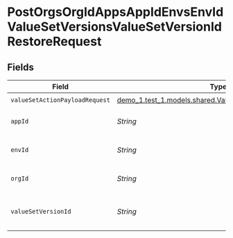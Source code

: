 # PostOrgsOrgIdAppsAppIdEnvsEnvIdValueSetVersionsValueSetVersionIdRestoreRequest


## Fields

| Field                                                                                                           | Type                                                                                                            | Required                                                                                                        | Description                                                                                                     |
| --------------------------------------------------------------------------------------------------------------- | --------------------------------------------------------------------------------------------------------------- | --------------------------------------------------------------------------------------------------------------- | --------------------------------------------------------------------------------------------------------------- |
| `valueSetActionPayloadRequest`                                                                                  | [demo_1.test_1.models.shared.ValueSetActionPayloadRequest](../../models/shared/ValueSetActionPayloadRequest.md) | :heavy_check_mark:                                                                                              | N/A                                                                                                             |
| `appId`                                                                                                         | *String*                                                                                                        | :heavy_check_mark:                                                                                              | The Application ID.<br/><br/>                                                                                   |
| `envId`                                                                                                         | *String*                                                                                                        | :heavy_check_mark:                                                                                              | The Environment ID.<br/><br/>                                                                                   |
| `orgId`                                                                                                         | *String*                                                                                                        | :heavy_check_mark:                                                                                              | The Organization ID.<br/><br/>                                                                                  |
| `valueSetVersionId`                                                                                             | *String*                                                                                                        | :heavy_check_mark:                                                                                              | The ValueSetVersion ID.<br/><br/>                                                                               |